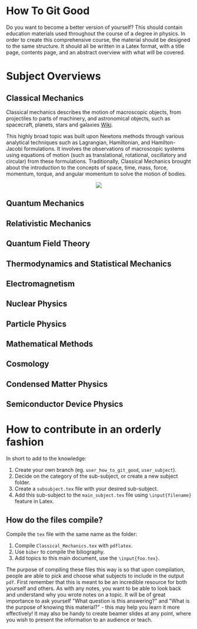 # How To Git Good
Do you want to become a better version of yourself?
This should contain education materials used throughout the course of a degree in physics.
In order to create this comprehensive course, the material should be designed to the same structure. 
It should all be written in a Latex format, with a title page, contents page, and an abstract overview with what will be covered.  

# Subject Overviews
## Classical Mechanics
Classical mechanics describes the motion of macroscopic objects, 
from projectiles to parts of machinery, and astronomical objects, 
such as spacecraft, planets, stars and galaxies [Wiki](https://en.wikipedia.org/wiki/Classical_mechanics).

This highly broad topic was built upon Newtons methods through various analytical techniques such as Lagrangian, 
Hamiltonian, and Hamilton-Jacobi formulations.
It involves the observations of macroscopic systems using equations of motion 
(such as translational, rotational, oscillatory and circular) from these formulations.
Traditionally, Classical Mechanics brought about the introduction to the concepts of space, time, 
mass, force, momentum, torque, and angular momentum to solve the motion of bodies. 

<p align="center">
  <img src="https://i.pinimg.com/originals/e6/bc/26/e6bc26c7a2617dafea44379d5d236b97.gif"/>
</p>

## Quantum Mechanics
## Relativistic Mechanics
## Quantum Field Theory
## Thermodynamics and Statistical Mechanics 
## Electromagnetism
## Nuclear Physics
## Particle Physics
## Mathematical Methods
## Cosmology
## Condensed Matter Physics
## Semiconductor Device Physics


# How to contribute in an orderly fashion 

In short to add to the knowledge:

1. Create your own branch (eg. `user_how_to_git_good`, `user_subject`).
2. Decide on the category of the sub-subject, or create a new subject folder.
3. Create a `subsubject.tex` file with your desired sub-subject.
4. Add this sub-subject to the `main_subject.tex` file using `\input{filename}` feature in Latex.

## How do the files compile?
Compile the `tex` file with the same name as the folder: 
1. Compile `Classical_Mechanics.tex` with `pdflatex`. 
2. Use `biber` to compile the biliography.
3. Add topics to this main document, use the `\input{foo.tex}`.

The purpose of compiling these files this way is so that upon compilation,
people are able to pick and choose what subjects to include in the output `pdf`.
First remember that this is meant to be an incredible resource for both yourself and others.
As with any notes, you want to be able to look back and understand why you wrote notes on a topic. 
It will be of great importance to ask yourself "What question is this answering?"
and "What is the purpose of knowing this material?" - this may help you learn it more effectively!
It may also be handy to create beamer slides at any point, 
where you wish to present the information to an audience or teach.


